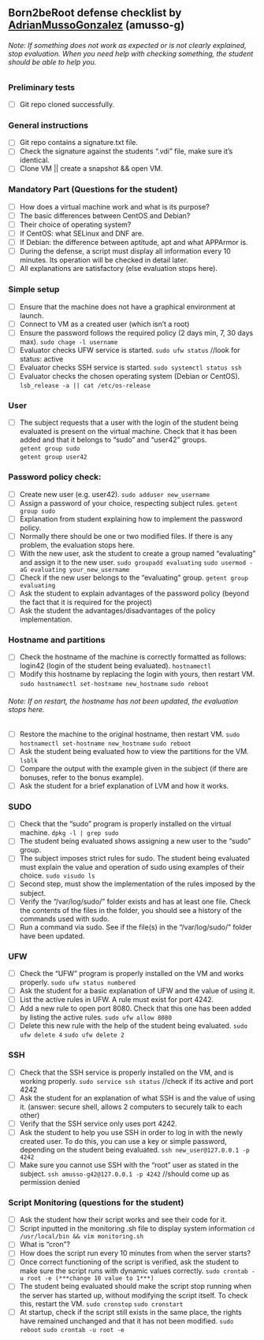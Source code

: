 ## Born2beRoot defense checklist by [AdrianMussoGonzalez](https://github.com/AdrianMussoGonzalez) (amusso-g)

###### Note: If something does not work as expected or is not clearly explained, stop evaluation. When you need help with checking something, the student should be able to help you.

### Preliminary tests
- [ ] Git repo cloned successfully.

### General instructions
- [ ] Git repo contains a signature.txt file.
- [ ] Check the signature against the students “.vdi” file, make sure it’s identical. 
- [ ] Clone VM || create a snapshot && open VM.

### Mandatory Part (Questions for the student)
- [ ] How does a virtual machine work and what is its purpose?
- [ ] The basic differences between CentOS and Debian?
- [ ] Their choice of operating system?
- [ ] If CentOS: what SELinux and DNF are.
- [ ] If Debian: the difference between aptitude, apt and what APPArmor is.
- [ ] During the defense, a script must display all information every 10 minutes. Its operation will be checked in detail later.
- [ ] All explanations are satisfactory (else evaluation stops here).

### Simple setup
- [ ] Ensure that the machine does not have a graphical environment at launch.
- [ ] Connect to VM as a created user (which isn’t a root)
- [ ] Ensure the password follows the required policy (2 days min, 7, 30 days max). 
`sudo chage -l username`
- [ ] Evaluator checks UFW service is started.
`sudo ufw status`			//look for status: active
- [ ] Evaluator checks SSH service is started.
`sudo systemctl status ssh`
- [ ] Evaluator checks the chosen operating system (Debian or CentOS).
`lsb_release -a || cat /etc/os-release`

### User
- [ ] The subject requests that a user with the login of the student being evaluated is present on the virtual machine. Check that it has been added and that it belongs to “sudo” and “user42” groups.  
`getent group sudo`  
`getent group user42`  

### Password policy check:
- [ ] Create new user (e.g. user42).
`sudo adduser new_username`
- [ ] Assign a password of your choice, respecting subject rules.
`getent group sudo`
- [ ] Explanation from student explaining how to implement the password policy. 
- [ ] Normally there should be one or two modified files. If there is any problem, the evaluation stops here.
- [ ] With the new user, ask the student to create a group named “evaluating” and assign it to the new user.
`sudo groupadd evaluating`
`sudo usermod -aG evaluating your_new_username`
- [ ] Check if the new user belongs to the “evaluating” group.
`getent group evaluating`
- [ ] Ask the student to explain advantages of the password policy (beyond the fact that it is required for the project) 
- [ ] Ask the student the advantages/disadvantages of the policy implementation.

### Hostname and partitions
- [ ] Check the hostname of the machine is correctly formatted as follows: login42 (login of the student being evaluated).
`hostnamectl`
- [ ] Modify this hostname by replacing the login with yours, then restart VM.
`sudo hostnamectl set-hostname new_hostname`
`sudo reboot`
###### Note:	If on restart, the hostname has not been updated, the evaluation stops here.
- [ ] Restore the machine to the original hostname, then restart VM.
`sudo hostnamectl set-hostname new_hostname`
`sudo reboot`
- [ ] Ask the student being evaluated how to view the partitions for the VM.
`lsblk`
- [ ] Compare the output with the example given in the subject (if there are bonuses, refer to the bonus example).
- [ ] Ask the student for a brief explanation of LVM and how it works.

### SUDO
- [ ] Check that the “sudo” program is properly installed on the virtual machine.
`dpkg -l | grep sudo`
- [ ] The student being evaluated shows assigning a new user to the “sudo” group.
- [ ] The subject imposes strict rules for sudo. The student being evaluated must explain the value and operation of sudo using examples of their choice.
`sudo visudo ls`
- [ ] Second step, must show the implementation of the rules imposed by the subject.
- [ ] Verify the “/var/log/sudo/” folder exists and has at least one file. Check the contents of the files in the folder, you should see a history of the commands used with sudo.
- [ ] Run a command via sudo. See if the file(s) in the “/var/log/sudo/” folder have been updated.

### UFW
- [ ] Check the “UFW” program is properly installed on the VM and works properly.
`sudo ufw status numbered`
- [ ] Ask the student for a basic explanation of UFW and the value of using it.
- [ ] List the active rules in UFW. A rule must exist for port 4242.
- [ ] Add a new rule to open port 8080. Check that this one has been added by listing the active rules.
`sudo ufw allow 8080`
- [ ] Delete this new rule with the help of the student being evaluated.
`sudo ufw delete 4`
`sudo ufw delete 2`

### SSH
- [ ] Check that the SSH service is properly installed on the VM, and is working properly.
`sudo service ssh status`		//check if its active and port 4242
- [ ] Ask the student for an explanation of what SSH is and the value of using it. (answer: secure shell, allows 2 computers to securely talk to each other)
- [ ] Verify that the SSH service only uses port 4242.
- [ ] Ask the student to help you use SSH in order to log in with the newly created user. To do this, you can use a key or simple password, depending on the student being evaluated.
`ssh new_user@127.0.0.1 -p 4242`
- [ ] Make sure you cannot use SSH with the “root” user as stated in the subject.
`ssh amusso-g42@127.0.0.1 -p 4242` 		//should come up as permission denied

### Script Monitoring (questions for the student)
- [ ] Ask the student how their script works and see their code for it.
- [ ] Script inputted in the monitoring .sh file to display system information
`cd /usr/local/bin && vim monitoring.sh`
- [ ] What is “cron”?
- [ ] How does the script run every 10 minutes from when the server starts?
- [ ] Once correct functioning of the script is verified, ask the student to make sure the script runs with dynamic values correctly.
`sudo crontab -u root -e (***change 10 value to 1***)`
- [ ] The student being evaluated should make the script stop running when the server has started up, without modifying the script itself. To check this, restart the VM.
`sudo cronstop`
`sudo cronstart`
- [ ] At startup, check if the script still exists in the same place, the rights have remained unchanged and that it has not been modified.
`sudo reboot`
`sudo crontab -u root -e`
